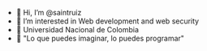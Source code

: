 - 👋 Hi, I’m @saintruiz
- 👀 I’m interested in Web development and web security
- 🌱 Universidad Nacional de Colombia
- 💞️ "Lo que puedes imaginar, lo puedes programar"
